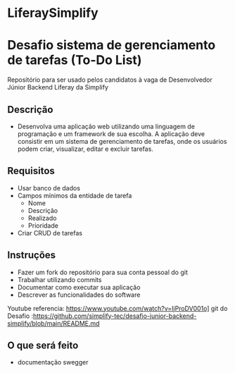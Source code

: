 # LiferaySimplify
# Desafio sistema de gerenciamento de tarefas (To-Do List)
Repositório para ser usado pelos candidatos à vaga de Desenvolvedor Júnior Backend Liferay da Simplify

## Descrição
- Desenvolva uma aplicação web utilizando uma linguagem de programação e um framework de sua escolha. A aplicação deve consistir em um sistema de gerenciamento de tarefas, onde os usuários podem criar, visualizar, editar e excluir tarefas.

## Requisitos
- Usar banco de dados
- Campos mínimos da entidade de tarefa
    - Nome
    - Descrição
    - Realizado
    - Prioridade
- Criar CRUD de tarefas

## Instruções
- Fazer um fork do repositório para sua conta pessoal do git
- Trabalhar utilizando commits
- Documentar como executar sua aplicação
- Descrever as funcionalidades do software

Youtube referencia: https://www.youtube.com/watch?v=IjProDV001o] git do Desafio :https://github.com/simplify-tec/desafio-junior-backend-simplify/blob/main/README.md

## O que será feito

- documentação swegger 

